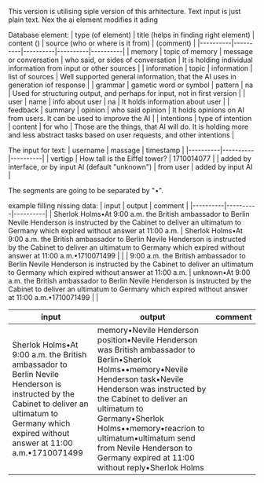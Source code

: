 This version is utilising siple version of this arhitecture. Text input is just plain text. Nex the ai element modifies it ading 

Database element:
| type (of element) | title (helps in finding right element) | content () | source (who or where is it from) | (comment) |
|----------|----------|----------|----------|----------|
| memory | topic of memory | message or conversation | who said, or sides of conversation | It is holding individual information from input or other sources |
| information | topic | information | list of sources | Well supported general information, that the AI uses in generation iof response |
| grammar | gametic word or symbol | pattern | na | Used for structuring output, and perhaps for input, not in first version |
| user | name | info about user | na | It holds information about user |
| feedback | summary | opinion | who said opinion | It holds opinions on AI from users. It can be used to improve the AI |
| intentions | type of intention | content | for who | Those are the things, that AI will do. It is holding more and less abstract tasks based on user requests, and other intentions |

The input for text:
| username | massage | timestamp |
|----------|----------|----------|
| vertigp | How tall is the Eiffel tower? | 1710014077 |
| added by interface, or by input AI (default "unknown") | from user | added by input AI |

The segments are going to be separated by "•".

example filling nissing data:
| input | output | comment |
|----------|----------|----------|
| Sherlok Holms•At 9:00 a.m. the British ambassador to Berlin Nevile Henderson is instructed by the Cabinet to deliver an ultimatum to Germany which expired without answer at 11:00 a.m. | Sherlok Holms•At 9:00 a.m. the British ambassador to Berlin Nevile Henderson is instructed by the Cabinet to deliver an ultimatum to Germany which expired without answer at 11:00 a.m.•1710071499 |  |
| 9:00 a.m. the British ambassador to Berlin Nevile Henderson is instructed by the Cabinet to deliver an ultimatum to Germany which expired without answer at 11:00 a.m. | unknown•At 9:00 a.m. the British ambassador to Berlin Nevile Henderson is instructed by the Cabinet to deliver an ultimatum to Germany which expired without answer at 11:00 a.m.•1710071499 |  |

| input | output | comment |
|----------|----------|----------|
| Sherlok Holms•At 9:00 a.m. the British ambassador to Berlin Nevile Henderson is instructed by the Cabinet to deliver an ultimatum to Germany which expired without answer at 11:00 a.m.•1710071499 | memory•Nevile Henderson position•Nevile Henderson was British ambassador to Berlin•Sherlok Holms••memory•Nevile Henderson task•Nevile Henderson was instructed by the Cabinet to deliver an ultimatum to Germany•Sherlok Holms••memory•reacrion to ultimatum•ultimatum send from Nevile Henderson to Germany expired at 11:00 without reply•Sherlok Holms |  |